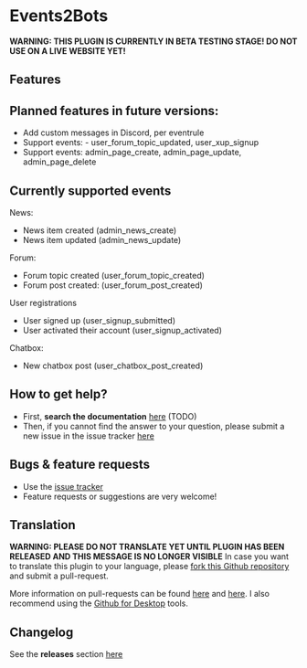 # Events2Bots #

**WARNING: THIS PLUGIN IS CURRENTLY IN BETA TESTING STAGE! DO NOT USE ON A LIVE WEBSITE YET!**

## Features


## Planned features in future versions:
- Add custom messages in Discord, per eventrule 
- Support events: - user_forum_topic_updated, user_xup_signup
- Support events: admin_page_create, admin_page_update, admin_page_delete


## Currently supported events
News:
- News item created (admin_news_create)
- News item updated (admin_news_update)

Forum:
- Forum topic created (user_forum_topic_created)
- Forum post created: (user_forum_post_created)

User registrations
- User signed up (user_signup_submitted)
- User activated their account (user_signup_activated)

Chatbox:
- New chatbox post (user_chatbox_post_created)


## How to get help? ##

* First, **search the documentation** [here](#TODO) (TODO)
* Then, if you cannot find the answer to your question, please submit a new issue in the issue tracker [here](https://github.com/Moc/events2bots/issues)

## Bugs &  feature requests ##
* Use the [issue tracker](https://github.com/Moc/events2bots/issues)
* Feature requests or suggestions are very welcome!

## Translation ##
**WARNING: PLEASE DO NOT TRANSLATE YET UNTIL PLUGIN HAS BEEN RELEASED AND THIS MESSAGE IS NO LONGER VISIBLE**
In case you want to translate this plugin to your language, please [fork this Github repository](https://help.github.com/articles/fork-a-repo) and submit a pull-request.

More information on pull-requests can be found [here](https://help.github.com/articles/using-pull-requests) and [here](http://guides.github.com/overviews/flow/).
I also recommend using the [Github for Desktop](https://desktop.github.com/) tools.

## Changelog ##
See the **releases** section [here](https://github.com/Moc/events2bots/releases)